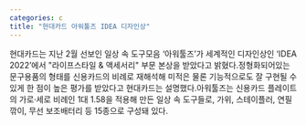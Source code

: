 ```yaml
---
categories: c
title: "현대카드 아워툴즈 IDEA 디자인상"
---
```

현대카드는 지난 2월 선보인 일상 속 도구모음 ‘아워툴즈’가 세계적인 디자인상인 ‘IDEA 2022’에서 "라이프스타일 & 액세서리" 부문 본상을 받았다고 밝혔다.정형화되어있는 문구용품의 형태를 신용카드의 비례로 재해석해 미적은 물론 기능적으로도 잘 구현될 수 있게 한 점이 높은 평가를 받았다고 현대카드는 설명했다.아워툴즈는 신용카드 플레이트의 가로·세로 비례인 1대 1.58을 적용해 만든 일상 속 도구들로, 가위, 스테이플러, 연필깎이, 무선 보조배터리 등 15종으로 구성돼 있다.
